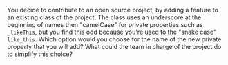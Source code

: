You decide to contribute to an open source project, by adding a feature to an existing class of the project.
The class uses an underscore at the beginning of names then "camelCase" for private properties such as `_likeThis`,
but you find this odd because you're used to the "snake case" `like_this`.
Which option would you choose for the name of the new private property that you will add?
What could the team in charge of the project do to simplify this choice? 